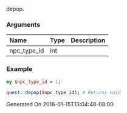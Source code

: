 depop.
### Arguments
**Name**|**Type**|**Description**
:---|:---|:---
npc_type_id|int|

### Example

```perl
my $npc_type_id = 1;

quest::depop($npc_type_id); # Returns void
```


Generated On 2018-01-15T13:04:48-08:00